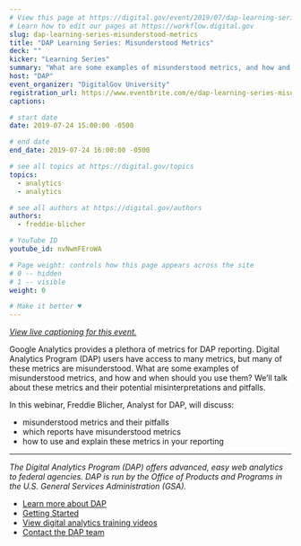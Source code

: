 ```yaml
---
# View this page at https://digital.gov/event/2019/07/dap-learning-series-misunderstood-metrics
# Learn how to edit our pages at https://workflow.digital.gov
slug: dap-learning-series-misunderstood-metrics
title: "DAP Learning Series: Misunderstood Metrics"
deck: ""
kicker: "Learning Series"
summary: "What are some examples of misunderstood metrics, and how and when should you use them? We’ll talk about these metrics and their potential misinterpretations and pitfalls."
host: "DAP"
event_organizer: "DigitalGov University"
registration_url: https://www.eventbrite.com/e/dap-learning-series-misunderstood-metrics-registration-59346956344
captions: 

# start date
date: 2019-07-24 15:00:00 -0500

# end date
end_date: 2019-07-24 16:00:00 -0500

# see all topics at https://digital.gov/topics
topics: 
  - analytics
  - analytics

# see all authors at https://digital.gov/authors
authors: 
  - freddie-blicher

# YouTube ID
youtube_id: nvNwmFEroWA

# Page weight: controls how this page appears across the site
# 0 -- hidden
# 1 -- visible
weight: 0

# Make it better ♥
---
```


_[View live captioning for this event.](https://www.captionedtext.com/client/event.aspx?EventID=3993566&CustomerID=321)_

Google Analytics provides a plethora of metrics for DAP reporting. Digital Analytics Program (DAP) users have access to many metrics, but many of these metrics are misunderstood. What are some examples of misunderstood metrics, and how and when should you use them? We’ll talk about these metrics and their potential misinterpretations and pitfalls.

In this webinar, Freddie Blicher, Analyst for DAP, will discuss:

- misunderstood metrics and their pitfalls
- which reports have misunderstood metrics
- how to use and explain these metrics in your reporting

---

_The Digital Analytics Program (DAP) offers advanced, easy web analytics to federal agencies. DAP is run by the Office of Products and Programs in the U.S. General Services Administration (GSA)._

- [Learn more about DAP](https://www.digitalgov.gov/services/dap/)
- [Getting Started](https://github.com/digital-analytics-program/gov-wide-code)
- [View digital analytics training videos](https://www.youtube.com/playlist?list=PLd9b-GuOJ3nFwlyvLFUtmDpYFKezhot8P)
- [Contact the DAP team](mailto:dap@support.digitalgov.gov)
